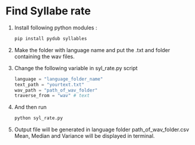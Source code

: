 
# Find Syllabe rate 

1. Install following python modules : 
    ```bash
    pip install pydub syllables
    ```

2. Make the folder with language name and put the .txt and folder containing the wav files.
   
3. Change the following variable in syl_rate.py script
    ```python
    language = "language_folder_name"
    text_path = "yourtext.txt"
    wav_path = "path_of_wav_folder"
    traverse_from = "wav" # text
    ```
4. And then run 
    ```python
    python syl_rate.py
    ```
    
5. Output file will be generated in language folder path_of_wav_folder.csv
   Mean, Median and Variance will be displayed in terminal.